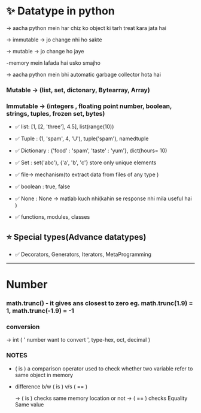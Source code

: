 
# ✨ Datatype in python 

-> aacha python mein har chiz ko object ki tarh treat kara jata hai 

-> immutable -> jo change nhi ho sakte 

-> mutable -> jo change ho jaye 

-memory mein lafada hai usko smajho

-> aacha python mein bhi automatic garbage collector hota hai

### Mutable -> (list, set, dictonary, Bytearray, Array)
### Immutable -> (integers , floating point number, boolean, strings, tuples, frozen set, bytes)


- ✅ list: [1, [2, 'three'], 4.5], list(range(10))

- ✅ Tuple : (1, 'spam', 4, 'U'), tuple('spam'), namedtuple  

- ✅ Dictionary : {'food' : 'spam', 'taste' : 'yum'}, dict(hours= 10)


- ✅ Set : set('abc'), {'a', 'b', 'c'} store only unique elements

- ✅ file-> mechanism(to extract data  from files of any type )

- ✅ boolean : true, false 
- ✅ None : None -> matlab kuch nhi(kahin se response nhi mila useful hai ) 
- ✅ functions, modules, classes


## ⭐ Special types(Advance datatypes)
- ✅ Decorators, Generators, Iterators, MetaProgramming

---
# Number 

### math.trunc() - it gives ans closest to zero eg. math.trunc(1.9) = 1, math.trunc(-1.9) = -1
### conversion
-> int ( ' number want to convert ',  type-hex, oct, decimal )


### NOTES
- ( is ) a comparison operator used to check whether two variable refer to same object in memory

- difference b/w ( is ) v/s ( == )  

    -> ( is ) checks same memory location or not 
    -> ( == ) checks Equality Same value